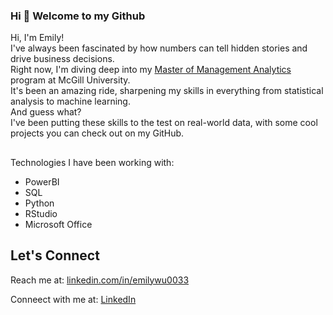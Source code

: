 ### Hi 👋 Welcome to my Github



Hi, I'm Emily!   
I've always been fascinated by how numbers can tell hidden stories and drive business decisions.  
Right now, I'm diving deep into my [Master of Management Analytics](https://www.mcgill.ca/desautels/programs/mma) program at McGill University.  
It's been an amazing ride, sharpening my skills in everything from statistical analysis to machine learning.  
And guess what?  
I've been putting these skills to the test on real-world data, with some cool projects you can check out on my GitHub.

##
Technologies I have been working with:  

- PowerBI
- SQL
- Python
- RStudio
- Microsoft Office
## Let's Connect

Reach me at: [linkedin.com/in/emilywu0033](chiwu0033@outlook.com)

Conneect with me at: [LinkedIn](linkedin.com/in/emilywu0033)

